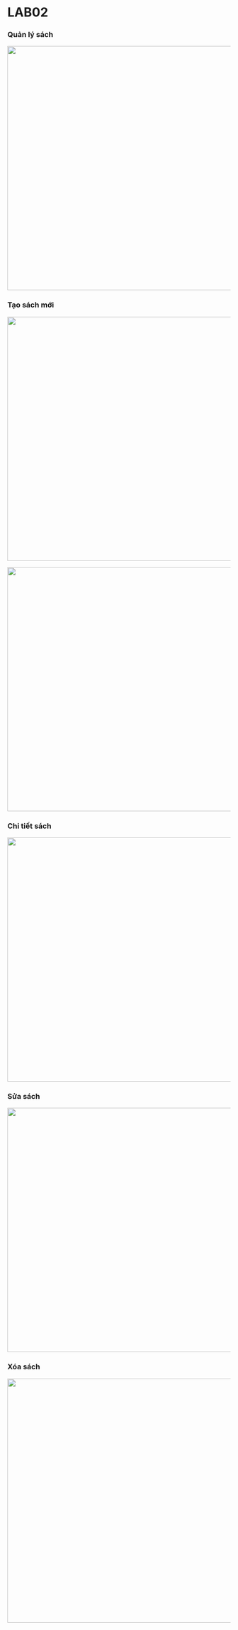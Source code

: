 # LAB02

####

### Quản lý sách 
<img align="center" width="550px" src="https://github.com/giathanh2512/ThucHanh_LTWeb/blob/main/Lab02_WebsiteQLSach/Screenshot/1.png"></a>

### Tạo sách mới 
<img align="center" width="550px" src="https://github.com/giathanh2512/ThucHanh_LTWeb/blob/main/Lab02_WebsiteQLSach/Screenshot/5.png"></a>

<img align="center" width="550px" src="https://github.com/giathanh2512/ThucHanh_LTWeb/blob/main/Lab02_WebsiteQLSach/Screenshot/6.png"></a>

### Chi tiết sách 
<img align="center" width="550px" src="https://github.com/giathanh2512/ThucHanh_LTWeb/blob/main/Lab02_WebsiteQLSach/Screenshot/3.png"></a>

### Sửa sách 
<img align="center" width="550px" src="https://github.com/giathanh2512/ThucHanh_LTWeb/blob/main/Lab02_WebsiteQLSach/Screenshot/2.png"></a>

### Xóa sách 
<img align="center" width="550px" src="https://github.com/giathanh2512/ThucHanh_LTWeb/blob/main/Lab02_WebsiteQLSach/Screenshot/4.png"></a>
